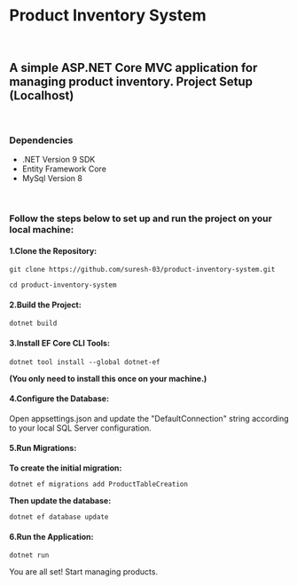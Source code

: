 <h1>Product Inventory System</h1>
<br>
<h2>A simple ASP.NET Core MVC application for managing product inventory.
Project Setup (Localhost)</h2>
<br>
<h3>Dependencies</h3>
<ul>
    <li>.NET Version 9 SDK</li>
    <li>Entity Framework Core</li>
    <li>MySql Version 8</li>
</ul>
<br>

<h3>Follow the steps below to set up and run the project on your local machine:</h3>

<h4>1.Clone the Repository:</h4>
    <pre><code>git clone https://github.com/suresh-03/product-inventory-system.git</code></pre>
    <pre><code>cd product-inventory-system</code></pre>
    
<h4>2.Build the Project:</h4>
    <pre><code>dotnet build</code></pre>

<h4>3.Install EF Core CLI Tools:</h4>
    <pre><code>dotnet tool install --global dotnet-ef</code></pre>
    <p><b>(You only need to install this once on your machine.)</b></p>

<h4>4.Configure the Database:</h4>   
    <p>Open appsettings.json and update the "DefaultConnection" string according to your local SQL Server configuration.</p>
        
<h4>5.Run Migrations:</h4>
    <p><b>To create the initial migration:</b></p>
        <pre><code>dotnet ef migrations add ProductTableCreation</code></pre>
    <p><b>Then update the database:</b></p>
        <pre><code>dotnet ef database update</code></pre>

<h4>6.Run the Application:</h6>
    <pre><code>dotnet run</code></pre>

You are all set! Start managing products.
